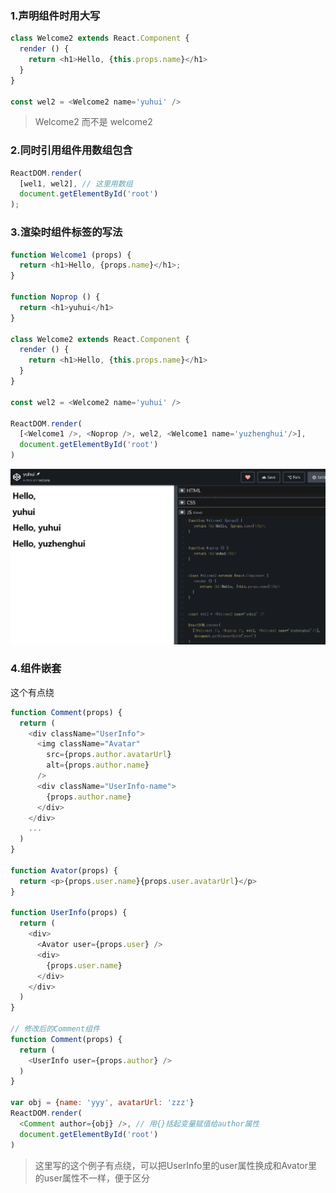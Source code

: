 ### 1.声明组件时用大写
```javascript
class Welcome2 extends React.Component {
  render () {
    return <h1>Hello, {this.props.name}</h1>
  }
}

const wel2 = <Welcome2 name='yuhui' />
```
> Welcome2 而不是 welcome2

### 2.同时引用组件用数组包含
```javascript
ReactDOM.render(
  [wel1, wel2], // 这里用数组
  document.getElementById('root')
);
```

### 3.渲染时组件标签的写法
```javascript
function Welcome1 (props) {
  return <h1>Hello, {props.name}</h1>;
}

function Noprop () {
  return <h1>yuhui</h1>
}

class Welcome2 extends React.Component {
  render () {
    return <h1>Hello, {this.props.name}</h1>
  }
}

const wel2 = <Welcome2 name='yuhui' />
      
ReactDOM.render(
  [<Welcome1 />, <Noprop />, wel2, <Welcome1 name='yuzhenghui'/>],
  document.getElementById('root')
)
```
!['运行结果'](./assets/1.png)

### 4.组件嵌套
这个有点绕
```javascript
function Comment(props) {
  return (
    <div className="UserInfo">
      <img className="Avatar"
        src={props.author.avatarUrl}
        alt={props.author.name}
      />
      <div className="UserInfo-name">
        {props.author.name}
      </div>
    </div>
    ...
  )
}

function Avator(props) {
  return <p>{props.user.name}{props.user.avatarUrl}</p>
}

function UserInfo(props) {
  return (
    <div>
      <Avator user={props.user} />
      <div>
        {props.user.name}
      </div>
    </div>
  )
}

// 修改后的Comment组件
function Comment(props) {
  return (
    <UserInfo user={props.author} />
  )
}

var obj = {name: 'yyy', avatarUrl: 'zzz'}
ReactDOM.render(
  <Comment author={obj} />, // 用{}括起变量赋值给author属性
  document.getElementById('root')
)
```
> 这里写的这个例子有点绕，可以把UserInfo里的user属性换成和Avator里的user属性不一样，便于区分









